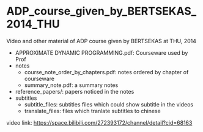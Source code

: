 # ADP_course_given_by_BERTSEKAS_2014_THU
Video and other material of ADP course given by BERTSEKAS at THU, 2014  

* APPROXIMATE DYNAMIC PROGRAMMING.pdf: Courseware used by Prof  
* notes  
  * course_note_order_by_chapters.pdf: notes ordered by chapter of courseware  
  * summary_note.pdf: a summary notes   
* reference_papers/: papers noticed in the notes  
* subtitles  
  * subtitle_files: subtitles files which could show subtitle in the videos  
  * translate_files: files which tranlate subtitles to chinese  

video link: https://space.bilibili.com/272393172/channel/detail?cid=68163
